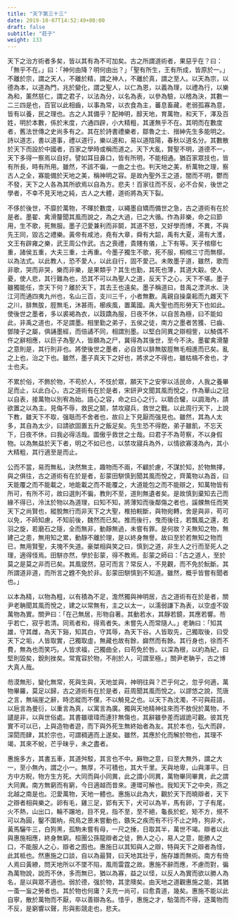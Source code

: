 ```yaml
---
title: "天下第三十三"
date: 2019-10-07T14:52:49+08:00
draft: false
subtitle: "莊子"
weight: 133
---
```




天下之治方術者多矣，皆以其有為不可加矣。古之所謂道術者，果惡乎在？曰：「<span class="text-secondary">無乎不在。</span>」曰：「<span class="text-secondary">神何由降？明何由出？</span>」「<span class="text-secondary">聖有所生，王有所成，皆原於一。</span>」不離於宗，謂之天人，不離於精，謂之神人，不離於真，謂之至人。以天為宗，以德為本，以道為門，兆於變化，謂之聖人，以仁為恩，以義為理，以禮為行，以樂為和，薰然慈仁，謂之君子，以法為分，以名為表，以參為驗，以稽為決，其數一二三四是也，百官以此相齒，以事為常，以衣食為主，蕃息畜藏，老弱孤寡為意，皆有以養，民之理也。古之人其備乎？配神明，醇天地，育萬物，和天下，澤及百姓，明於本數，係於末度，六通四辟，小大精粗，其運無乎不在。其明而在數度者，舊法世傳之史尚多有之。其在於詩書禮樂者，鄒魯之士、搢紳先生多能明之。詩以道志，書以道事，禮以道行，樂以道和，易以道陰陽，春秋以道名分。其數散於天下而設於中國者，百家之學時或稱而道之。天下大亂，賢聖不明，道德不一，天下多得一察焉以自好。譬如耳目鼻口，皆有所明，不能相通。猶百家眾技也，皆有所長，時有所用。雖然，不該不徧，一曲之士也。判天地之美，析萬物之理，察古人之全，寡能備於天地之美，稱神明之容。是故內聖外王之道，闇而不明，鬱而不發，天下之人各為其所欲焉以自為方。悲夫！百家往而不反，必不合矣，後世之學者，不幸不見天地之純，古人之大體，道術將為天下裂。



不侈於後世，不靡於萬物，不暉於數度，以繩墨自矯而備世之急，古之道術有在於是者。墨翟、禽滑釐聞其風而說之，為之大過，已之大循。作為非樂，命之曰節用，生不歌，死無服。墨子氾愛兼利而非鬬，其道不怒，又好學而博，不異，不與先王同，毀古之禮樂。黃帝有咸池，堯有大章，舜有大韶，禹有大夏，湯有大濩，文王有辟雍之樂，武王周公作武。古之喪禮，貴賤有儀，上下有等。天子棺槨七重，諸侯五重，大夫三重，士再重。今墨子獨生不歌，死不服，桐棺三寸而無槨，以為法式。以此教人，恐不愛人，以此自行，固不愛己。未敗墨子道，雖然，歌而非歌，哭而非哭，樂而非樂，是果類乎？其生也勤，其死也薄，其道大觳。使人憂，使人悲，其行難為也，恐其不可以為聖人之道，反天下之心，天下不堪。墨子雖獨能任，柰天下何？離於天下，其去王也遠矣。墨子稱道曰，昔禹之湮洪水、決江河而通四夷九州也，名山三百，支川三千，小者無數。禹親自操稾耜而九雜天下之川，腓無胈，脛無毛，沐甚雨，櫛疾風，置萬國。禹大聖也而形勞天下也如此。使後世之墨者，多以裘褐為衣，以跂蹻為服，日夜不休，以自苦為極，曰不能如此，非禹之道也，不足謂墨。相里勤之弟子，五侯之徒，南方之墨者苦獲、已齒、鄧陵子之屬，俱誦墨經，而倍譎不同，相謂別墨。以堅白同異之辯相訾，以觭偶不仵之辭相應，以巨子為聖人，皆願為之尸，冀得為其後世，至今不決。墨翟禽滑釐之意則是，其行則非也。將使後世之墨者，必自苦以腓無胈脛無毛相進而已矣。亂之上也，治之下也。雖然，墨子真天下之好也，將求之不得也，雖枯槁不舍也，才士也夫。



不累於俗，不飾於物，不苟於人，不忮於眾，願天下之安寧以活民命，人我之養畢足而止，以此白心，古之道術有在於是者，宋鈃尹文聞其風而悅之，作為華山之冠以自表，接萬物以別宥為始。語心之容，命之曰心之行。以聏合驩，以調海內，請欲置之以為主。見侮不辱，救民之鬬，禁攻寢兵，救世之戰。以此周行天下，上說下教，雖天下不取，强聒而不舍者也，故曰上下見厭而强見也。雖然，其為人太多，其自為太少，曰請欲固置五升之飯足矣。先生恐不得飽，弟子雖飢，不忘天下，日夜不休，曰我必得活哉。圖傲乎救世之士哉。曰君子不為苛察，不以身假物。以為無益於天下者，明之不如已也，以禁攻寢兵為外，以情欲寡淺為內，其小大精粗，其行適至是而止。



公而不當，易而無私，決然無主，趣物而不兩，不顧於慮，不謀於知，於物無擇，與之俱往，古之道術有在於是者，彭蒙田駢慎到聞其風而悅之，齊萬物以為首，曰天能覆之而不能載之，地能載之而不能覆之，大道能包之而不能辯之，知萬物皆有所可，有所不可，故曰選則不徧，教則不至，道則無遺者矣。是故慎到棄知去己而緣不得已，泠汰於物以為道理，曰知不知，將薄知而後鄰傷之者也，謑髁無任而笑天下之尚賢也，縱脫無行而非天下之大聖，椎拍輐斷，與物宛轉，舍是與非，苟可以免，不師知慮，不知前後，魏然而已矣。推而後行，曳而後往，若飄風之還，若羽之旋，若磨石之隧，全而無非，動靜無過，未嘗有罪。是何故？夫無知之物，無建己之患，無用知之累，動靜不離於理，是以終身無譽。故曰至於若無知之物而已，無用賢聖，夫塊不失道。豪桀相與笑之曰，慎到之道，非生人之行而至死人之理，適得怪焉。田駢亦然，學於彭蒙，得不教焉。彭蒙之師曰：「<span class="text-secondary">古之道人，至於莫之是莫之非而已矣。其風窢然，惡可而言？常反人，不見觀，而不免於魭斷。其所謂道非道，而所言之韙不免於非。彭蒙田駢慎到不知道。雖然，概乎皆嘗有聞者也。</span>」



以本為精，以物為粗，以有積為不足，澹然獨與神明居，古之道術有在於是者，關尹老聃聞其風而悅之，建之以常無有，主之以太一，以濡弱謙下為表，以空虛不毀萬物為實。關尹曰：「<span class="text-secondary">在己無居，形物自著。其動若水，其靜若鏡，其應若響。芴乎若亡，寂乎若清。同焉者和，得焉者失。未嘗先人而常隨人。</span>」老聃曰：「<span class="text-secondary">知其雄，守其雌，為天下谿，知其白，守其辱，為天下谷。人皆取先，己獨取後，曰受天下之垢，人皆取實，己獨取虛，無藏也故有餘，巋然而有餘。其行身也，徐而不費，無為也而笑巧。人皆求福，己獨曲全，曰苟免於咎。以深為根，以約為紀，曰堅則毀矣，銳則挫矣。常寬容於物，不削於人，可謂至極。</span>」關尹老聃乎，古之博大真人哉。



芴漠無形，變化無常，死與生與，天地並與，神明往與？芒乎何之，忽乎何適，萬物畢羅，莫足以歸，古之道術有在於是者，莊周聞其風而悅之。以謬悠之說，荒唐之言，無端崖之辭，時恣縱而不儻，不以觭見之也。以天下為沈濁，不可與莊語，以巵言為曼衍，以重言為真，以寓言為廣。獨與天地精神往來而不敖倪於萬物，不譴是非，以與世俗處。其書雖瓌瑋而連犿無傷也，其辭雖參差而諔詭可觀。彼其充實不可以已，上與造物者遊，而下與外死生無終始者為友。其於本也，弘大而辟，深閎而肆，其於宗也，可謂稠適而上遂矣。雖然，其應於化而解於物也，其理不竭，其來不蛻，芒乎昧乎，未之盡者。



惠施多方，其書五車，其道舛駁，其言也不中。厤物之意，曰至大無外，謂之大一，至小無內，謂之小一。無厚，不可積也，其大千里。天與地卑，山與澤平。日方中方睨，物方生方死。大同而與小同異，此之謂小同異，萬物畢同畢異，此之謂大同異。南方無窮而有窮，今日適越而昔來。連環可解也。我知天下之中央，燕之北越之南是也。氾愛萬物，天地一體也。惠施以此為大，觀於天下而曉辯者，天下之辯者相與樂之。卵有毛，雞三足，郢有天下，犬可以為羊，馬有卵，丁子有尾，火不熱，山出口，輪不蹍地，目不見，指不至，至不絕，龜長於蛇，矩不方，規不可以為圓，鑿不圍枘，飛鳥之景未嘗動也，鏃矢之疾而有不行不止之時，狗非犬，黃馬驪牛三，白狗黑，孤駒未嘗有母，一尺之捶，日取其半，萬世不竭。辯者以此與惠施相應，終身無窮。桓團公孫龍辯者之徒，飾人之心，易人之意，能勝人之口，不能服人之心，辯者之囿也。惠施日以其知與人之辯，特與天下之辯者為怪，此其柢也。然惠施之口談，自以為最賢，曰天地其壯乎，施存雄而無術。南方有倚人焉曰黃繚，問天地所以不墜不陷，風雨雷霆之故。惠施不辭而應，不慮而對，徧為萬物說，說而不休，多而無已，猶以為寡，益之以怪，以反人為實而欲以勝人為名，是以與眾不適也。弱於德，强於物，其塗隩矣。由天地之道觀惠施之能，其猶一蚉一䖟之勞者也。其於物也何庸？夫充一尚可，曰愈貴道，幾矣。惠施不能以此自寧，散於萬物而不厭，卒以善辯為名。惜乎，惠施之才，駘蕩而不得，逐萬物而不反，是窮響以聲，形與影競走也，悲夫。